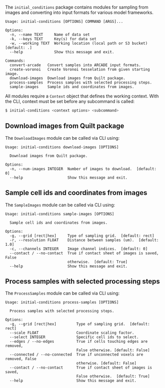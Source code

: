 The `initial_conditions` package contains modules for sampling from images and converting into input formats for various model frameworks.

```
Usage: initial-conditions [OPTIONS] COMMAND [ARGS]...

Options:
  -n, --name TEXT     Name of data set
  -k, --keys TEXT     Key(s) for data set
  -w, --working TEXT  Working location (local path or S3 bucket)  [default: .]
  --help              Show this message and exit.

Commands:
  convert-arcade   Convert samples into ARCADE input formats.
  create-voronoi   Create Voronoi tesselation from given starting image.
  download-images  Download images from Quilt package.
  process-samples  Process samples with selected processing steps.
  sample-images    Sample ids and coordinates from images.
```

All modules require a `Context` object that defines the working context.
With the CLI, context must be set before any subcommand is called:

```bash
$ initial-conditions <context options> <subcommand>
```

## Download images from Quilt package

The `DownloadImages` module can be called via CLI using:

```
Usage: initial-conditions download-images [OPTIONS]

  Download images from Quilt package.

Options:
  -n, --num-images INTEGER  Number of images to download.  [default: 0]
  --help                    Show this message and exit.
```

## Sample cell ids and coordinates from images

The `SampleImages` module can be called via CLI using:

```
Usage: initial-conditions sample-images [OPTIONS]

  Sample cell ids and coordinates from images.

Options:
  -g, --grid [rect|hex]     Type of sampling grid.  [default: rect]
  -r, --resolution FLOAT    Distance between samples (um).  [default: 1.0]
  -c, --channels INTEGER    Image channel indices.  [default: 0]
  --contact / --no-contact  True if contact sheet of images is saved, False
                            otherwise.  [default: True]
  --help                    Show this message and exit.
```

## Process samples with selected processing steps

The `ProcessSamples` module can be called via CLI using:

```
Usage: initial-conditions process-samples [OPTIONS]

  Process samples with selected processing steps.

Options:
  -g, --grid [rect|hex]         Type of sampling grid.  [default: rect]
  --scale FLOAT                 Coordinate scaling factor.
  --select INTEGER              Specific cell ids to select.
  --edges / --no-edges          True if cells touching edges are removed,
                                False otherwise. [default: False]
  --connected / --no-connected  True if unconnected voxels are removed, False
                                otherwise. [default: False]
  --contact / --no-contact      True if contact sheet of images is saved,
                                False otherwise.  [default: True]
  --help                        Show this message and exit.
```
